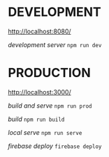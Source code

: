 # DEVELOPMENT

[http://localhost:8080/](http://localhost:8080/)

*development server* `npm run dev`

# PRODUCTION

[http://localhost:3000/](http://localhost:3000/)

*build and serve* `npm run prod`

*build*  `npm run build`

*local serve*  `npm run serve`

*firebase deploy* `firebase deploy`